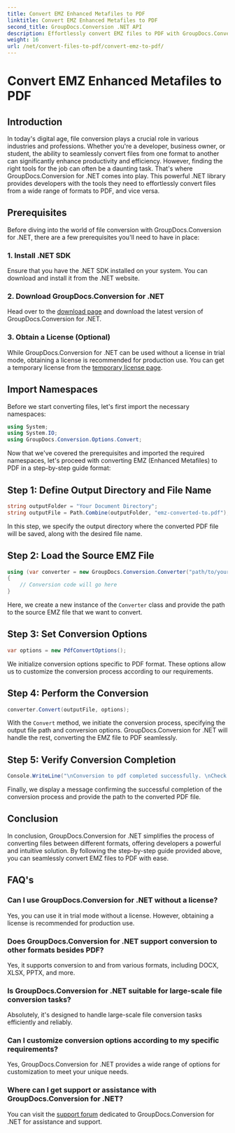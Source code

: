 ```yaml
---
title: Convert EMZ Enhanced Metafiles to PDF
linktitle: Convert EMZ Enhanced Metafiles to PDF
second_title: GroupDocs.Conversion .NET API
description: Effortlessly convert EMZ files to PDF with GroupDocs.Conversion for .NET. Simplify your file conversion tasks.
weight: 16
url: /net/convert-files-to-pdf/convert-emz-to-pdf/
---
```


# Convert EMZ Enhanced Metafiles to PDF

## Introduction
In today's digital age, file conversion plays a crucial role in various industries and professions. Whether you're a developer, business owner, or student, the ability to seamlessly convert files from one format to another can significantly enhance productivity and efficiency. However, finding the right tools for the job can often be a daunting task. That's where GroupDocs.Conversion for .NET comes into play. This powerful .NET library provides developers with the tools they need to effortlessly convert files from a wide range of formats to PDF, and vice versa.
## Prerequisites
Before diving into the world of file conversion with GroupDocs.Conversion for .NET, there are a few prerequisites you'll need to have in place:
### 1. Install .NET SDK
Ensure that you have the .NET SDK installed on your system. You can download and install it from the .NET website.
### 2. Download GroupDocs.Conversion for .NET
Head over to the [download page](https://releases.groupdocs.com/conversion/net/) and download the latest version of GroupDocs.Conversion for .NET.
### 3. Obtain a License (Optional)
While GroupDocs.Conversion for .NET can be used without a license in trial mode, obtaining a license is recommended for production use. You can get a temporary license from the [temporary license page](https://purchase.groupdocs.com/temporary-license/).

## Import Namespaces
Before we start converting files, let's first import the necessary namespaces:
```csharp
using System;
using System.IO;
using GroupDocs.Conversion.Options.Convert;
```
Now that we've covered the prerequisites and imported the required namespaces, let's proceed with converting EMZ (Enhanced Metafiles) to PDF in a step-by-step guide format:
## Step 1: Define Output Directory and File Name
```csharp
string outputFolder = "Your Document Directory";
string outputFile = Path.Combine(outputFolder, "emz-converted-to.pdf");
```
In this step, we specify the output directory where the converted PDF file will be saved, along with the desired file name.
## Step 2: Load the Source EMZ File
```csharp
using (var converter = new GroupDocs.Conversion.Converter("path/to/your/emz/file.emz"))
{
    // Conversion code will go here
}
```
Here, we create a new instance of the `Converter` class and provide the path to the source EMZ file that we want to convert.
## Step 3: Set Conversion Options
```csharp
var options = new PdfConvertOptions();
```
We initialize conversion options specific to PDF format. These options allow us to customize the conversion process according to our requirements.
## Step 4: Perform the Conversion
```csharp
converter.Convert(outputFile, options);
```
With the `Convert` method, we initiate the conversion process, specifying the output file path and conversion options. GroupDocs.Conversion for .NET will handle the rest, converting the EMZ file to PDF seamlessly.
## Step 5: Verify Conversion Completion
```csharp
Console.WriteLine("\nConversion to pdf completed successfully. \nCheck output in {0}", outputFolder);
```
Finally, we display a message confirming the successful completion of the conversion process and provide the path to the converted PDF file.

## Conclusion
In conclusion, GroupDocs.Conversion for .NET simplifies the process of converting files between different formats, offering developers a powerful and intuitive solution. By following the step-by-step guide provided above, you can seamlessly convert EMZ files to PDF with ease.
## FAQ's
### Can I use GroupDocs.Conversion for .NET without a license?
Yes, you can use it in trial mode without a license. However, obtaining a license is recommended for production use.
### Does GroupDocs.Conversion for .NET support conversion to other formats besides PDF?
Yes, it supports conversion to and from various formats, including DOCX, XLSX, PPTX, and more.
### Is GroupDocs.Conversion for .NET suitable for large-scale file conversion tasks?
Absolutely, it's designed to handle large-scale file conversion tasks efficiently and reliably.
### Can I customize conversion options according to my specific requirements?
Yes, GroupDocs.Conversion for .NET provides a wide range of options for customization to meet your unique needs.
### Where can I get support or assistance with GroupDocs.Conversion for .NET?
You can visit the [support forum](https://forum.groupdocs.com/c/conversion/11) dedicated to GroupDocs.Conversion for .NET for assistance and support.
